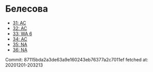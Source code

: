 # Белесова
- [31: AC](31.md)
- [32: AC](32.md)
- [33: WA 6](33.md)
- [34: AC](34.md)
- [35: NA](35.md)
- [36: NA](36.md)

Commit: 87115bda2a3de63a9e160243eb76377a2c7011ef
 fetched at: 20201201-203213
